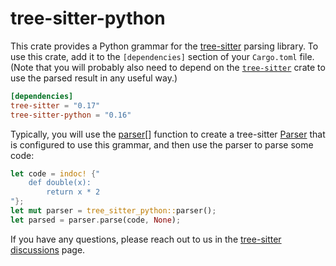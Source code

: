 # tree-sitter-python

This crate provides a Python grammar for the [tree-sitter][] parsing library.
To use this crate, add it to the `[dependencies]` section of your `Cargo.toml`
file. (Note that you will probably also need to depend on the
[`tree-sitter`][tree-sitter crate] crate to use the parsed result in any useful
way.)

```toml
[dependencies]
tree-sitter = "0.17"
tree-sitter-python = "0.16"
```

Typically, you will use the [parser][parser func][] function to create a
tree-sitter [Parser][] that is configured to use this grammar, and then use the
parser to parse some code:

```rust
let code = indoc! {"
    def double(x):
        return x * 2
"};
let mut parser = tree_sitter_python::parser();
let parsed = parser.parse(code, None);
```

If you have any questions, please reach out to us in the [tree-sitter
discussions] page.

[language]: https://docs.rs/tree-sitter/*/tree_sitter/struct.Language.html
[parser]: https://docs.rs/tree-sitter/*/tree_sitter/struct.Parser.html
[parser func]: https://docs.rs/tree-sitter-python/*/tree_sitter_python/fn.parser.html
[tree-sitter]: https://tree-sitter.github.io/
[tree-sitter crate]: https://crates.io/crates/tree-sitter
[tree-sitter discussions]: https://github.com/tree-sitter/tree-sitter/discussions
